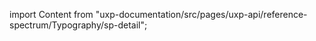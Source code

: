 
import Content from "uxp-documentation/src/pages/uxp-api/reference-spectrum/Typography/sp-detail";

<Content query="product=photoshop"/>
